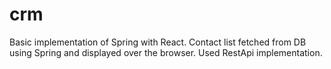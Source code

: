 # crm
Basic implementation of Spring with React. Contact list fetched from DB using Spring and displayed over the browser. 
Used RestApi implementation.
